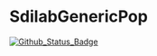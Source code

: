 # SdilabGenericPop

[![Github_Status_Badge](https://img.shields.io/badge/Github-0.1--5-blue.svg)](https://github.com/abennici/SdilabGenericPop)
